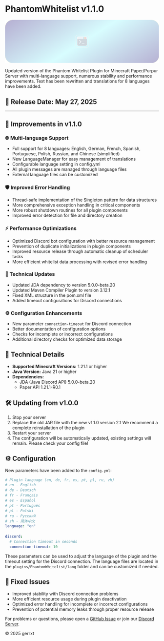 # PhantomWhitelist v1.1.0

![PhantomWhitelist Banner](https://github.com/Gerrxt07/phantomwhitelist/blob/master/assets/banner.png)

Updated version of the Phantom Whitelist Plugin for Minecraft Paper/Purpur Server with multi-language support, numerous stability and performance improvements. Text has been rewritten and translations for 8 languages have been added.

## 🚀 Release Date: May 27, 2025

---

## 🔄 Improvements in v1.1.0

### 🌐 Multi-language Support

- Full support for 8 languages: English, German, French, Spanish, Portuguese, Polish, Russian, and Chinese (simplified)
- New LanguageManager for easy management of translations
- Configurable language setting in config.yml
- All plugin messages are managed through language files
- External language files can be customized

### 🛡️ Improved Error Handling

- Thread-safe implementation of the Singleton pattern for data structures
- More comprehensive exception handling in critical components
- More robust shutdown routines for all plugin components
- Improved error detection for file and directory creation

### ⚡ Performance Optimizations

- Optimized Discord bot configuration with better resource management
- Prevention of duplicate initializations in plugin components
- Improved resource release through automatic cleanup of scheduler tasks
- More efficient whitelist data processing with revised error handling

### 🔧 Technical Updates

- Updated JDA dependency to version 5.0.0-beta.20
- Updated Maven Compiler Plugin to version 3.12.1
- Fixed XML structure in the pom.xml file
- Added timeout configurations for Discord connections

### ⚙️ Configuration Enhancements

- New parameter `connection-timeout` for Discord connection
- Better documentation of configuration options
- Checks for incomplete or incorrect configurations
- Additional directory checks for optimized data storage

## 🔧 Technical Details

- **Supported Minecraft Versions:** 1.21.1 or higher
- **Java Version:** Java 21 or higher
- **Dependencies:**
  - JDA (Java Discord API) 5.0.0-beta.20
  - Paper API 1.21.1-R0.1

## 🛠️ Updating from v1.0.0

1. Stop your server
2. Replace the old JAR file with the new v1.1.0 version
2.1 We recommend a complete reinstallation of the plugin
3. Restart your server
4. The configuration will be automatically updated, existing settings will remain. Please check your config file!

## ⚙️ Configuration

New parameters have been added to the `config.yml`:

```yaml
# Plugin language (en, de, fr, es, pt, pl, ru, zh)
# en - English
# de - Deutsch
# fr - Français
# es - Español
# pt - Português
# pl - Polski
# ru - Русский
# zh - 简体中文
language: "en"

discord:
  # Connection timeout in seconds
  connection-timeout: 10
```

These parameters can be used to adjust the language of the plugin and the timeout setting for the Discord connection. The language files are located in the `plugins/PhantomWhitelist/lang` folder and can be customized if needed.

## 🐛 Fixed Issues

- Improved stability with Discord connection problems
- More efficient resource usage during plugin deactivation
- Optimized error handling for incomplete or incorrect configurations
- Prevention of potential memory leaks through proper resource release

For problems or questions, please open a [GitHub Issue](https://github.com/gerrxt07/phantomwhitelist/issues) or join our [Discord Server](https://discord.gg/phantomwhitelist).

© 2025 gerrxt
